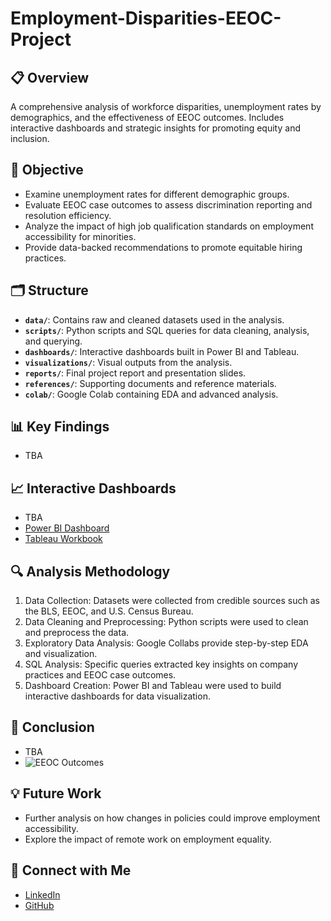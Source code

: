 # **Employment-Disparities-EEOC-Project**

## 📋 Overview
A comprehensive analysis of workforce disparities, unemployment rates by demographics, and the effectiveness of EEOC outcomes. Includes interactive dashboards and strategic insights for promoting equity and inclusion.

## 🎯 Objective 
- Examine unemployment rates for different demographic groups.
- Evaluate EEOC case outcomes to assess discrimination reporting and resolution efficiency.
- Analyze the impact of high job qualification standards on employment accessibility for minorities.
- Provide data-backed recommendations to promote equitable hiring practices.

## 🗂️ Structure
- **`data/`**: Contains raw and cleaned datasets used in the analysis.
- **`scripts/`**: Python scripts and SQL queries for data cleaning, analysis, and querying.
- **`dashboards/`**: Interactive dashboards built in Power BI and Tableau.
- **`visualizations/`**: Visual outputs from the analysis.
- **`reports/`**: Final project report and presentation slides.
- **`references/`**: Supporting documents and reference materials.
- **`colab/`**: Google Colab containing EDA and advanced analysis.

## 📊 Key Findings
- TBA

## 📈 Interactive Dashboards
- TBA
- [Power BI Dashboard](dashboard_link)
- [Tableau Workbook](workbook_link)

## 🔍 Analysis Methodology
1. Data Collection: Datasets were collected from credible sources such as the BLS, EEOC, and U.S. Census Bureau.
2. Data Cleaning and Preprocessing: Python scripts were used to clean and preprocess the data.
3. Exploratory Data Analysis: Google Collabs provide step-by-step EDA and visualization.
4. SQL Analysis: Specific queries extracted key insights on company practices and EEOC case outcomes.
5. Dashboard Creation: Power BI and Tableau were used to build interactive dashboards for data visualization.

## 📑 Conclusion
- TBA
- ![EEOC Outcomes](images/eeoc_outcomes.png)

## 💡 Future Work
- Further analysis on how changes in policies could improve employment accessibility.
- Explore the impact of remote work on employment equality.

## 🤝 Connect with Me
- [LinkedIn](https://www.LinkedIn.com/In/hillaryhwaga7)
- [GitHub]([github_profile_link](https://github.com/AmondiHwa))
